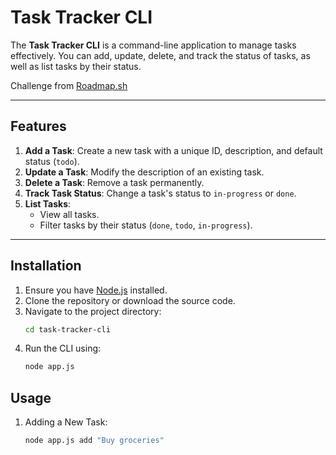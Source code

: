 # Task Tracker CLI

The **Task Tracker CLI** is a command-line application to manage tasks effectively. You can add, update, delete, and track the status of tasks, as well as list tasks by their status.

Challenge from [Roadmap.sh](https://roadmap.sh/projects/task-tracker)

---

## Features

1. **Add a Task**: Create a new task with a unique ID, description, and default status (`todo`).
2. **Update a Task**: Modify the description of an existing task.
3. **Delete a Task**: Remove a task permanently.
4. **Track Task Status**: Change a task's status to `in-progress` or `done`.
5. **List Tasks**:
   - View all tasks.
   - Filter tasks by their status (`done`, `todo`, `in-progress`).

---

## Installation

1. Ensure you have [Node.js](https://nodejs.org/) installed.
2. Clone the repository or download the source code.
3. Navigate to the project directory:
   ```bash
   cd task-tracker-cli
   ```
4. Run the CLI using:
   ```bash
   node app.js
   ```

## Usage

1. Adding a New Task:
   ```bash
   node app.js add "Buy groceries"
   ```
